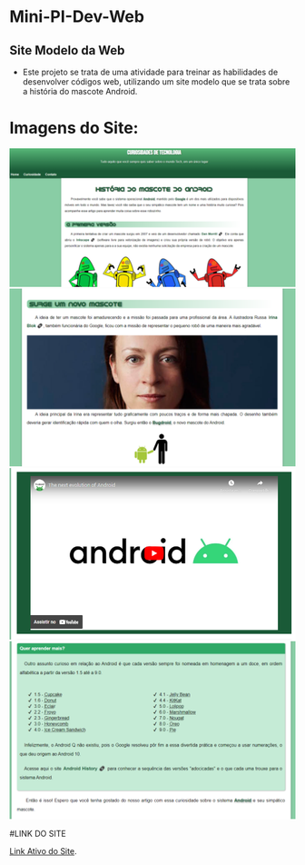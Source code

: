 # Mini-PI-Dev-Web
## Site Modelo da Web
- Este projeto se trata de uma atividade para treinar as habilidades de desenvolver códigos web, utilizando um site modelo que se trata sobre a história do mascote Android.

# Imagens do Site:

![Imagem 1 do projeto web](https://github.com/ThiagoArchete/Mini-PI-Dev-Web/blob/d14d13eca59a69819a8d264671fe8ef3584ff7e6/images/imagem.png)
![Imagem 2 do projeto web](https://github.com/ThiagoArchete/Mini-PI-Dev-Web/blob/102ca0818383ff697af0ba1fa9336b1096e7e4fc/images/imagem%20(1).png)
![Imagem 3 do projeto web](https://github.com/ThiagoArchete/Mini-PI-Dev-Web/blob/8a3f31c631e2829a984f24186d3ec9211a82c852/images/imagem%20(2).png)
![Imagem 4 do projeto web](https://github.com/ThiagoArchete/Mini-PI-Dev-Web/blob/2535dc71a55af67fb4a50ecb7fa0cbbd04b35529/images/imagem%20(3).png)

#LINK DO SITE

[Link Ativo do Site](https://mini-pi-dev-web.vercel.app/).
